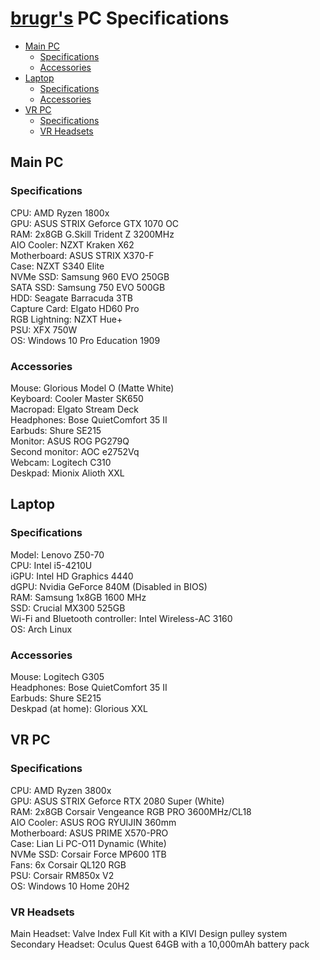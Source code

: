 # [brugr's](https://brugr.github.io) PC Specifications

- [Main PC](#main-pc)
  - [Specifications](#specifications)
  - [Accessories](#accessories)
- [Laptop](#laptop)
  - [Specifications](#specifications-1) 
  - [Accessories](#accessories-1)
- [VR PC](#vr-pc)
  - [Specifications](#specifications-2)
  - [VR Headsets](#vr-headsets)

## Main PC

### Specifications

CPU: AMD Ryzen 1800x  
GPU: ASUS STRIX Geforce GTX 1070 OC  
RAM: 2x8GB G.Skill Trident Z 3200MHz  
AIO Cooler: NZXT Kraken X62  
Motherboard: ASUS STRIX X370-F  
Case: NZXT S340 Elite  
NVMe SSD: Samsung 960 EVO 250GB  
SATA SSD: Samsung 750 EVO 500GB  
HDD: Seagate Barracuda 3TB  
Capture Card: Elgato HD60 Pro  
RGB Lightning: NZXT Hue+  
PSU: XFX 750W  
OS: Windows 10 Pro Education 1909

### Accessories

Mouse: Glorious Model O (Matte White)  
Keyboard: Cooler Master SK650  
Macropad: Elgato Stream Deck  
Headphones: Bose QuietComfort 35 II  
Earbuds: Shure SE215  
Monitor: ASUS ROG PG279Q  
Second monitor: AOC e2752Vq  
Webcam: Logitech C310  
Deskpad: Mionix Alioth XXL

## Laptop

### Specifications

Model: Lenovo Z50-70  
CPU: Intel i5-4210U  
iGPU: Intel HD Graphics 4440  
dGPU: Nvidia GeForce 840M (Disabled in BIOS)  
RAM: Samsung 1x8GB 1600 MHz  
SSD: Crucial MX300 525GB  
Wi-Fi and Bluetooth controller: Intel Wireless-AC 3160  
OS: Arch Linux

### Accessories

Mouse: Logitech G305  
Headphones: Bose QuietComfort 35 II  
Earbuds: Shure SE215  
Deskpad (at home): Glorious XXL

## VR PC

### Specifications

CPU: AMD Ryzen 3800x  
GPU: ASUS STRIX Geforce RTX 2080 Super (White)  
RAM: 2x8GB Corsair Vengeance RGB PRO 3600MHz/CL18  
AIO Cooler: ASUS ROG RYUIJIN 360mm  
Motherboard: ASUS PRIME X570-PRO  
Case: Lian Li PC-O11 Dynamic (White)  
NVMe SSD: Corsair Force MP600 1TB  
Fans: 6x Corsair QL120 RGB  
PSU: Corsair RM850x V2  
OS: Windows 10 Home 20H2

### VR Headsets

Main Headset: Valve Index Full Kit with a KIVI Design pulley system  
Secondary Headset: Oculus Quest 64GB with a 10,000mAh battery pack
